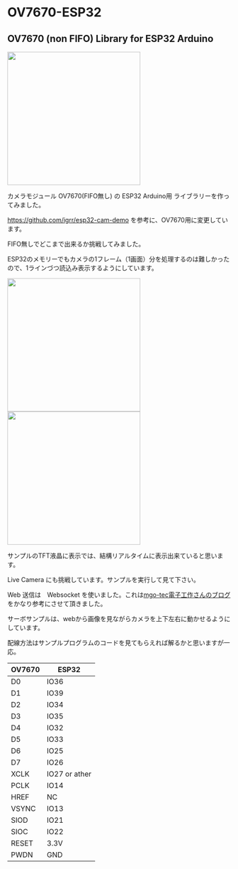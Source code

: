 # OV7670-ESP32
## OV7670 (non FIFO) Library for ESP32 Arduino

<img src="https://user-images.githubusercontent.com/29562647/27361020-a03662d2-565f-11e7-810f-891ff1fdd118.jpg" width="300px">

カメラモジュール OV7670(FIFO無し) の ESP32 Arduino用 ライブラリーを作ってみました。

https://github.com/igrr/esp32-cam-demo を参考に、OV7670用に変更しています。

FIFO無しでどこまで出来るか挑戦してみました。

ESP32のメモリーでもカメラの1フレーム（1画面）分を処理するのは難しかったので、1ラインづつ読込み表示するようにしています。

<img src="https://user-images.githubusercontent.com/29562647/27361033-b3c29f0a-565f-11e7-800c-c119fbbc370f.jpg" width="300px"><img src="https://user-images.githubusercontent.com/29562647/27361038-b90c5d0c-565f-11e7-9309-e94112c63012.jpg" width="300px">

サンプルのTFT液晶に表示では、結構リアルタイムに表示出来ていると思います。

Live Camera にも挑戦しています。サンプルを実行して見て下さい。

Web 送信は　Websocket を使いました。これは[mgo-tec電子工作さんのブログ](https://www.mgo-tec.com/blog-entry-websocket-handshake.html "mgo-tec")をかなり参考にさせて頂きました。  
  
サーボサンプルは、webから画像を見ながらカメラを上下左右に動かせるようにしています。
  
配線方法はサンプルプログラムのコードを見てもらえれば解るかと思いますが一応。

| OV7670 | ESP32 |
|--------|-------|
|  D0    | IO36  |
|  D1    | IO39  |
|  D2    | IO34  |
|  D3    | IO35  |
|  D4    | IO32  |
|  D5    | IO33  |
|  D6    | IO25  |
|  D7    | IO26  |
|  XCLK  | IO27 or ather|
|  PCLK  | IO14  |
|  HREF  |  NC   |
|  VSYNC | IO13  |
|  SIOD  | IO21  |
|  SIOC  | IO22  |
|  RESET | 3.3V  |
|  PWDN  | GND   |

